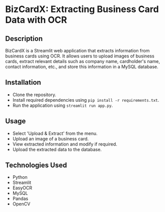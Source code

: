 
# BizCardX: Extracting Business Card Data with OCR

## Description
BizCardX is a Streamlit web application that extracts information from business cards using OCR. It allows users to upload images of business cards, extract relevant details such as company name, cardholder's name, contact information, etc., and store this information in a MySQL database.

## Installation
- Clone the repository.
- Install required dependencies using `pip install -r requirements.txt`.
- Run the application using `streamlit run app.py`.

## Usage
- Select 'Upload & Extract' from the menu.
- Upload an image of a business card.
- View extracted information and modify if required.
- Upload the extracted data to the database.

## Technologies Used
- Python
- Streamlit
- EasyOCR
- MySQL
- Pandas
- OpenCV


